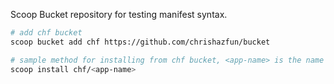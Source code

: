 Scoop Bucket repository for testing manifest syntax.

```bash
# add chf bucket
scoop bucket add chf https://github.com/chrishazfun/bucket

# sample method for installing from chf bucket, <app-name> is the name for the package
scoop install chf/<app-name>
```